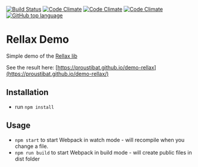 [![Build Status](https://travis-ci.org/proustibat/demo-rellax.svg?branch=master)](https://travis-ci.org/proustibat/demo-rellax) [![Code Climate](https://img.shields.io/codeclimate/maintainability/proustibat/demo-rellax.svg)](https://codeclimate.com/github/proustibat/demo-rellax/maintainability) [![Code Climate](https://img.shields.io/codeclimate/issues/github/proustibat/demo-rellax.svg)](https://codeclimate.com/github/proustibat/demo-rellax/issues) [![Code Climate](https://img.shields.io/codeclimate/c/proustibat/demo-rellax.svg)](https://codeclimate.com/github/proustibat/demo-rellax) [![GitHub top language](https://img.shields.io/github/languages/top/proustibat/demo-rellax.svg)](https://github.com/proustibat/demo-rellax)

# Rellax Demo 
Simple demo of the [Rellax lib](https://github.com/dixonandmoe/rellax) 

See the result here: [https://proustibat.github.io/demo-rellax](https://proustibat.github.io/demo-rellax/)

## Installation
* run `npm install`

## Usage

* `npm start` to start Webpack in watch mode - will recompile when you change a file.
* `npm run build` to start Webpack in build mode - will create public files in dist folder
